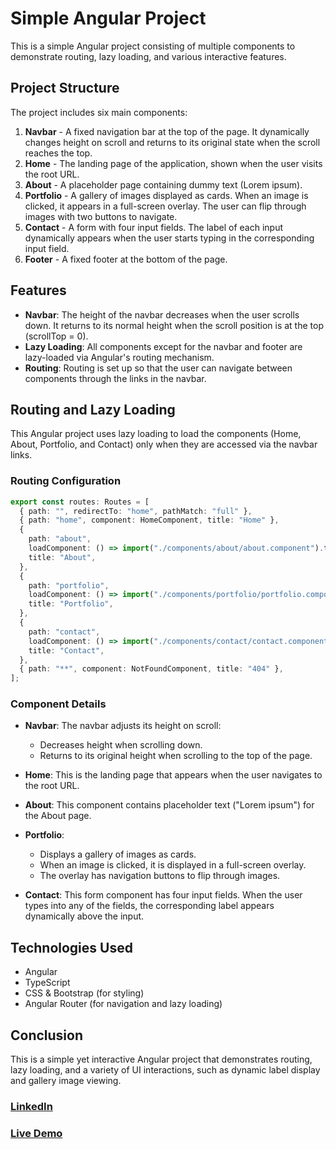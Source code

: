 # Simple Angular Project

This is a simple Angular project consisting of multiple components to demonstrate routing, lazy loading, and various interactive features.

## Project Structure

The project includes six main components:

1. **Navbar** - A fixed navigation bar at the top of the page. It dynamically changes height on scroll and returns to its original state when the scroll reaches the top.
2. **Home** - The landing page of the application, shown when the user visits the root URL.
3. **About** - A placeholder page containing dummy text (Lorem ipsum).
4. **Portfolio** - A gallery of images displayed as cards. When an image is clicked, it appears in a full-screen overlay. The user can flip through images with two buttons to navigate.
5. **Contact** - A form with four input fields. The label of each input dynamically appears when the user starts typing in the corresponding input field.
6. **Footer** - A fixed footer at the bottom of the page.

## Features

- **Navbar**: The height of the navbar decreases when the user scrolls down. It returns to its normal height when the scroll position is at the top (scrollTop = 0).
- **Lazy Loading**: All components except for the navbar and footer are lazy-loaded via Angular's routing mechanism.
- **Routing**: Routing is set up so that the user can navigate between components through the links in the navbar.

## Routing and Lazy Loading

This Angular project uses lazy loading to load the components (Home, About, Portfolio, and Contact) only when they are accessed via the navbar links.

### Routing Configuration

```typescript
export const routes: Routes = [
  { path: "", redirectTo: "home", pathMatch: "full" },
  { path: "home", component: HomeComponent, title: "Home" },
  {
    path: "about",
    loadComponent: () => import("./components/about/about.component").then((c) => c.AboutComponent),
    title: "About",
  },
  {
    path: "portfolio",
    loadComponent: () => import("./components/portfolio/portfolio.component").then((c) => c.PortfolioComponent),
    title: "Portfolio",
  },
  {
    path: "contact",
    loadComponent: () => import("./components/contact/contact.component").then((c) => c.ContactComponent),
    title: "Contact",
  },
  { path: "**", component: NotFoundComponent, title: "404" },
];
```

### Component Details

- **Navbar**: The navbar adjusts its height on scroll:
  - Decreases height when scrolling down.
  - Returns to its original height when scrolling to the top of the page.
- **Home**: This is the landing page that appears when the user navigates to the root URL.

- **About**: This component contains placeholder text ("Lorem ipsum") for the About page.

- **Portfolio**:

  - Displays a gallery of images as cards.
  - When an image is clicked, it is displayed in a full-screen overlay.
  - The overlay has navigation buttons to flip through images.

- **Contact**: This form component has four input fields. When the user types into any of the fields, the corresponding label appears dynamically above the input.

## Technologies Used

- Angular
- TypeScript
- CSS & Bootstrap (for styling)
- Angular Router (for navigation and lazy loading)

## Conclusion

This is a simple yet interactive Angular project that demonstrates routing, lazy loading, and a variety of UI interactions, such as dynamic label display and gallery image viewing.

### [LinkedIn](https://www.linkedin.com/in/mohammed-ashraf0/)

### [Live Demo](https://simple-angular-project.vercel.app/#/home)
